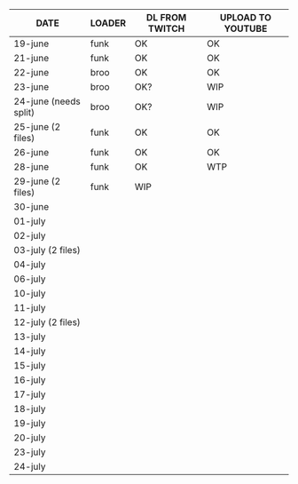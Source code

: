 | DATE | LOADER | DL FROM TWITCH | UPLOAD TO YOUTUBE |
| --- | --- | --- | --- |
| 19-june | funk | OK | OK |
| 21-june | funk | OK | OK |
| 22-june | broo | OK | OK |
| 23-june | broo | OK? | WIP |
| 24-june (needs split) | broo | OK? | WIP |
| 25-june (2 files) | funk | OK | OK |
| 26-june | funk | OK | OK |
| 28-june | funk | OK | WTP |
| 29-june (2 files) | funk | WIP | |
| 30-june | | | |
| 01-july | | | |
| 02-july | | | |
| 03-july (2 files) | | | |
| 04-july | | | |
| 06-july | | | |
| 10-july | | | |
| 11-july | | | |
| 12-july (2 files) | | | |
| 13-july | | | |
| 14-july | | | |
| 15-july | | | |
| 16-july | | | |
| 17-july | | | |
| 18-july | | | |
| 19-july | | | |
| 20-july | | | |
| 23-july | | | |
| 24-july | | | |
